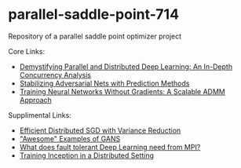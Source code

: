 # parallel-saddle-point-714
Repository of a parallel saddle point optimizer project


Core Links:
- [Demystifying Parallel and Distributed Deep Learning: An In-Depth Concurrency Analysis](https://arxiv.org/pdf/1802.09941.pdf)
- [Stabilizing Adversarial Nets with Prediction Methods](https://openreview.net/pdf?id=Skj8Kag0Z)
- [Training Neural Networks Without Gradients: A Scalable ADMM Approach](https://arxiv.org/pdf/1605.02026.pdf)

Supplimental Links:
- [Efficient Distributed SGD with Variance Reduction](https://arxiv.org/pdf/1512.02970.pdf)
- ["Awesome" Examples of GANS](https://github.com/nashory/gans-awesome-applications)
- [What does fault tolerant Deep Learning need from MPI?](https://arxiv.org/pdf/1709.03316.pdf)
- [Training Inception in a Distributed Setting](https://github.com/tensorflow/models/tree/master/research/inception#how-to-train-from-scratch-in-a-distributed-setting)
